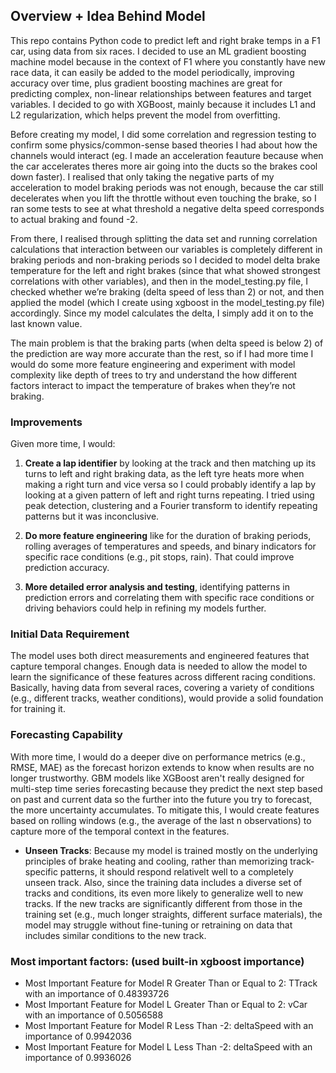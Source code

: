 ## Overview + Idea Behind Model

This repo contains Python code to predict left and right brake temps in a F1 car, using data from six races. I decided to use an ML gradient boosting machine model because in the context of F1 where you constantly have new race data, it can easily be added to the model periodically, improving accuracy over time, plus gradient boosting machines are great for predicting complex, non-linear relationships between features and target variables. I decided to go with XGBoost, mainly because it includes L1 and L2 regularization, which helps prevent the model from overfitting.

Before creating my model, I did some correlation and regression testing to confirm some physics/common-sense based theories I had about how the channels would interact (eg. I made an acceleration feauture because when the car accelerates theres more air going into the ducts so the brakes cool down faster). I realised that only taking the negative parts of my acceleration to model braking periods was not enough, because the car still decelerates when you lift the throttle without even touching the brake, so I ran some tests to see at what threshold a negative delta speed corresponds to actual braking and found -2.

From there, I realised through splitting the data set and running correlation calculations that interaction between our variables is completely different in braking periods and non-braking periods so I decided to model delta brake temperature for the left and right brakes (since that what showed strongest correlations with other variables), and then in the model_testing.py file, I checked whether we’re braking (delta speed of less than 2) or not, and then applied the model (which I create using xgboost in the model_testing.py file) accordingly. Since my model calculates the delta, I simply add it on to the last known value.

The main problem is that the braking parts (when delta speed is below 2) of the prediction are way more accurate than the rest, so if I had more time I would do some more feature engineering and experiment with model complexity like depth of trees to try and understand the how different factors interact to impact the temperature of brakes when they’re not braking. 


### Improvements

Given more time, I would:

1. **Create a lap identifier** by looking at the track and then matching up its turns to left and right braking data, as the left tyre heats more when making a right turn and vice versa so I could probably identify a lap by looking at a given pattern of left and right turns repeating. I tried using peak detection, clustering and a Fourier transform to identify repeating patterns but it was inconclusive.


2. **Do more feature engineering** like for the duration of braking periods, rolling averages of temperatures and speeds, and binary indicators for specific race conditions (e.g., pit stops, rain). That could improve prediction accuracy.


3. **More detailed error analysis and testing**, identifying patterns in prediction errors and correlating them with specific race conditions or driving behaviors could help in refining my models further.

### Initial Data Requirement

The model uses both direct measurements and engineered features that capture temporal changes. Enough data is needed to allow the model to learn the significance of these features across different racing conditions. Basically, having data from several races, covering a variety of conditions (e.g., different tracks, weather conditions), would provide a solid foundation for training it.

### Forecasting Capability

With more time, I would do a deeper dive on performance metrics (e.g., RMSE, MAE) as the forecast horizon extends to know when results are no longer trustworthy. GBM models like XGBoost aren't really designed for multi-step time series forecasting because they predict the next step based on past and current data so the further into the future you try to forecast, the more uncertainty accumulates. To mitigate this, I would create features based on rolling windows (e.g., the average of the last n observations) to capture more of the temporal context in the features.

- **Unseen Tracks**: Because my model is trained mostly on the underlying principles of brake heating and cooling, rather than memorizing track-specific patterns, it should respond relativelt well to a completely unseen track. Also, since the training data includes a diverse set of tracks and conditions, its even more likely to generalize well to new tracks. If the new tracks are significantly different from those in the training set (e.g., much longer straights, different surface materials), the model may struggle without fine-tuning or retraining on data that includes similar conditions to the new track.

### Most important factors: (used built-in xgboost importance)

* Most Important Feature for Model R Greater Than or Equal to 2: TTrack with an importance of 0.48393726
* Most Important Feature for Model L Greater Than or Equal to 2: vCar with an importance of 0.5056588
* Most Important Feature for Model R Less Than -2: deltaSpeed with an importance of 0.9942036
* Most Important Feature for Model L Less Than -2: deltaSpeed with an importance of 0.9936026
